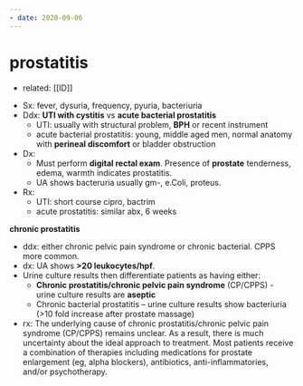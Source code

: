 ```yaml
---
- date: 2020-09-06
---
```


# prostatitis

- related: [[ID]]

<!-- bacterial prostatitis sx, dx, rx. Acute vs chronic vs UTI -->

- Sx: fever, dysuria, frequency, pyuria, bacteriuria
- Ddx: **UTI with cystitis** vs **acute bacterial prostatitis**
	- UTI: usually with structural problem, **BPH** or recent instrument
	- acute bacterial prostatitis: young, middle aged men, normal anatomy with **perineal discomfort** or bladder obstruction
- Dx:
	- Must perform **digital rectal exam**. Presence of **prostate** tenderness, edema, warmth indicates prostatitis.
	- UA shows bacteruria usually gm-, e.Coli, proteus.
- Rx:
	- UTI: short course cipro, bactrim
	- acute prostatitis: similar abx, 6 weeks

**chronic prostatitis**

- ddx: either chronic pelvic pain syndrome or chronic bacterial. CPPS more common.
- dx: UA shows **>20 leukocytes/hpf**.
- Urine culture results then differentiate patients as having either:
	- **Chronic prostatitis/chronic pelvic pain syndrome** (CP/CPPS) - urine culture results are **aseptic**
	- Chronic bacterial prostatitis – urine culture results show bacteriuria (>10 fold increase after prostate massage)
- rx: The underlying cause of chronic prostatitis/chronic pelvic pain syndrome (CP/CPPS) remains unclear.  As a result, there is much uncertainty about the ideal approach to treatment.  Most patients receive a combination of therapies including medications for prostate enlargement (eg, alpha blockers), antibiotics, anti-inflammatories, and/or psychotherapy.
